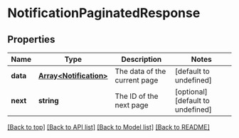 # NotificationPaginatedResponse

## Properties

|Name | Type | Description | Notes|
|------------ | ------------- | ------------- | -------------|
|**data** | [**Array&lt;Notification&gt;**](Notification.md) | The data of the current page | [default to undefined]|
|**next** | **string** | The ID of the next page | [optional] [default to undefined]|




[[Back to top]](#) [[Back to API list]](../../README.md#documentation-for-api-endpoints) [[Back to Model list]](../../README.md#documentation-for-models) [[Back to README]](../../README.md)
